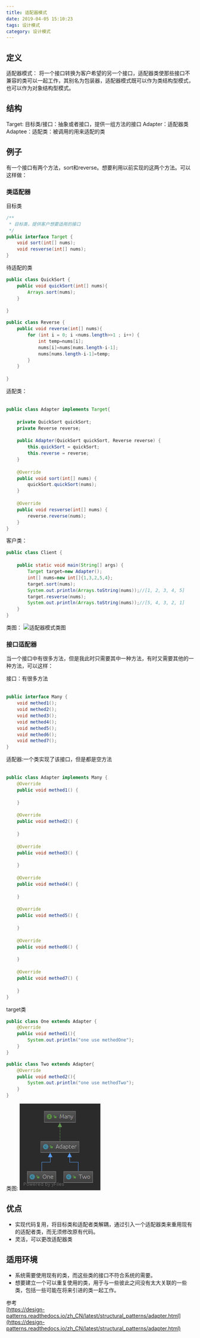 ```yaml
---
title: 适配器模式
date: 2019-04-05 15:10:23
tags: 设计模式
category: 设计模式
---
```



## 定义
适配器模式：
将一个接口转换为客户希望的另一个接口，适配器类使那些接口不兼容的类可以一起工作，其别名为包装器，适配器模式既可以作为类结构型模式，也可以作为对象结构型模式。

## 结构
<!--more-->
Target: 目标类/接口：抽象或者接口，提供一组方法的接口
Adapter：适配器类
Adaptee：适配类：被调用的用来适配的类

## 例子
有一个接口有两个方法，sort和reverse。想要利用以前实现的这两个方法。可以这样做：
### 类适配器
目标类
~~~java
/**
 * 目标类，提供客户想要适用的接口
 */
public interface Target {
    void sort(int[] nums);
    void resverse(int[] nums);
}
~~~

待适配的类
~~~java
public class QuickSort {
    public void quickSort(int[] nums){
        Arrays.sort(nums);
    }

}
~~~
~~~java
public class Reverse {
    public void reverse(int[] nums){
        for (int i = 0; i <nums.length>>1 ; i++) {
            int temp=nums[i];
            nums[i]=nums[nums.length-i-1];
            nums[nums.length-i-1]=temp;
        }
    }

}
~~~

适配类：
~~~java

public class Adapter implements Target{

    private QuickSort quickSort;
    private Reverse reverse;

    public Adapter(QuickSort quickSort, Reverse reverse) {
        this.quickSort = quickSort;
        this.reverse = reverse;
    }

    @Override
    public void sort(int[] nums) {
        quickSort.quickSort(nums);
    }

    @Override
    public void resverse(int[] nums) {
        reverse.reverse(nums);
    }
}
~~~

客户类：
~~~java
public class Client {

    public static void main(String[] args) {
        Target target=new Adapter();
        int[] nums=new int[]{1,3,2,5,4};
        target.sort(nums);
        System.out.println(Arrays.toString(nums));//[1, 2, 3, 4, 5]
        target.resverse(nums);
        System.out.println(Arrays.toString(nums));//[5, 4, 3, 2, 1]
    }
}
~~~

类图：
![适配器模式类图](/适配器模式/Adapter.png)


### 接口适配器

当一个接口中有很多方法，但是我此时只需要其中一种方法，有时又需要其他的一种方法，可以这样：

接口：有很多方法
~~~java

public interface Many {
    void methed1();
    void methed2();
    void methed3();
    void methed4();
    void methed5();
    void methed6();
    void methed7();
}
~~~

适配器:一个类实现了该接口，但是都是空方法
~~~java

public class Adapter implements Many {
    @Override
    public void methed1() {

    }

    @Override
    public void methed2() {

    }

    @Override
    public void methed3() {

    }

    @Override
    public void methed4() {

    }

    @Override
    public void methed5() {

    }

    @Override
    public void methed6() {

    }

    @Override
    public void methed7() {

    }
}
~~~

target类
~~~java
public class One extends Adapter {
    @Override
    public void methed1(){
        System.out.println("one use methedOne");
    }
}
~~~
~~~java
public class Two extends Adapter{
    @Override
    public void methed2(){
        System.out.println("one use methedTwo");
    }
}
~~~

类图:
![接口适配器类图](适配器模式/InterfaceAdapter.png)



## 优点
- 实现代码复用，将目标类和适配者类解耦，通过引入一个适配器类来重用现有的适配者类，而无须修改原有代码。
- 灵活，可以更改适配器类

## 适用环境
- 系统需要使用现有的类，而这些类的接口不符合系统的需要。
- 想要建立一个可以重复使用的类，用于与一些彼此之间没有太大关联的一些类，包括一些可能在将来引进的类一起工作。

参考  
[https://design-patterns.readthedocs.io/zh_CN/latest/structural_patterns/adapter.html](https://design-patterns.readthedocs.io/zh_CN/latest/structural_patterns/adapter.html)